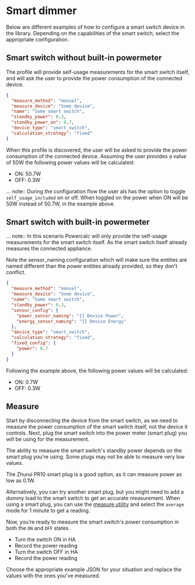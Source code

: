# Smart dimmer

Below are different examples of how to configure a smart switch device in the library.
Depending on the capabilities of the smart switch, select the appropriate configuration.

## Smart switch without built-in powermeter

The profile will provide self-usage measurements for the smart switch itself, and will ask the user to provide the power consumption of the connected device.

```json
{
  "measure_method": "manual",
  "measure_device": "Some device",
  "name": "Some smart switch",
  "standby_power": 0.3,
  "standby_power_on": 0.7,
  "device_type": "smart_switch",
  "calculation_strategy": "fixed"
}
```

When this profile is discovered, the user will be asked to provide the power consumption of the connected device.
Assuming the user provides a value of 50W the following power values will be calculated:
- ON: 50.7W
- OFF: 0.3W

... note::
    During the configuration flow the user als has the option to toggle `self_usage_included` on or off.
    When toggled on the power when ON will be 50W instead of 50.7W, in the example above.

## Smart switch with built-in powermeter

... note::
    In this scenario Powercalc will only provide the self-usage measurements for the smart switch itself.
    As the smart switch itself already measures the connected appliance.

Note the sensor_naming configuration which will make sure the entities are named different than the power entities already provided, so they don't conflict.

```json
{
  "measure_method": "manual",
  "measure_device": "Some device",
  "name": "Some smart switch",
  "standby_power": 0.3,
  "sensor_config": {
    "power_sensor_naming": "{} Device Power",
    "energy_sensor_naming": "{} Device Energy"
  },
  "device_type": "smart_switch",
  "calculation_strategy": "fixed",
  "fixed_config": {
    "power": 0.7
  }
}
```

Following the example above, the following power values will be calculated:
- ON: 0.7W
- OFF: 0.3W

## Measure

Start by disconnecting the device from the smart switch, as we need to measure the power consumption of the smart switch itself, not the device it controls.
Next, plug the smart switch into the power meter (smart plug) you will be using for the measurement.

The ability to measure the smart switch's standby power depends on the smart plug you're using. Some plugs may not be able to measure very low values.

The Zhurui PR10 smart plug is a good option, as it can measure power as low as 0.1W.

Alternatively, you can try another smart plug, but you might need to add a dummy load to the smart switch to get an accurate measurement.
When using a smart plug, you can use the [measure utility](../../contributing/measure.md) and select the `average` mode for 1 minute to get a reading.

Now, you’re ready to measure the smart switch's power consumption in both the `ON` and `OFF` states.

- Turn the switch ON in HA
- Record the power reading
- Turn the switch OFF in HA
- Record the power reading

Choose the appropriate example JSON for your situation and replace the values with the ones you've measured.
